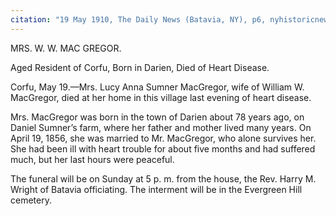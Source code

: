 ```yaml
---
citation: "19 May 1910, The Daily News (Batavia, NY), p6, nyhistoricnewspapers.org."
---
```

MRS. W. W. MAC GREGOR.

Aged Resident of Corfu, Born in Darien, Died of Heart Disease.

Corfu, May 19.—Mrs. Lucy Anna Sumner MacGregor, wife of William W. MacGregor, died at her home in this village last evening of heart disease. 

Mrs. MacGregor was born in the town of Darien about 78 years ago, on Daniel Sumner’s farm, where her father and mother lived many years. On April 19, 1856, she was married to Mr. MacGregor, who alone survives her. She had been ill with heart trouble for about five months and had suffered much, but her last hours were peaceful.

The funeral will be on Sunday at 5 p. m. from the house, the Rev. Harry M. Wright of Batavia officiating. The interment will be in the Evergreen Hill cemetery.
